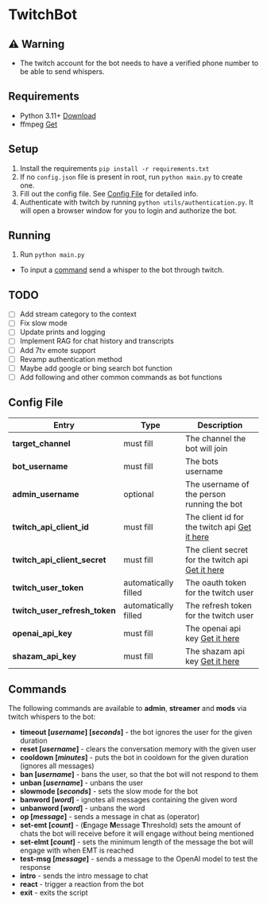 # TwitchBot

## :warning: Warning
- The twitch account for the bot needs to have a verified phone number to be able to send whispers.

## Requirements
- Python 3.11+ [Download](https://www.python.org/downloads/)
- ffmpeg [Get](https://www.ffmpeg.org/download.html)

## Setup
1. Install the requirements `pip install -r requirements.txt`
2. If no `config.json` file is present in root, run `python main.py` to create one.
2. Fill out the config file. See [Config File](#config-file) for detailed info.
3. Authenticate with twitch by running `python utils/authentication.py`. It will open a browser window for you to login and authorize the bot.

## Running
1. Run `python main.py`
- To input a [command](#commands) send a whisper to the bot through twitch.

## TODO
- [ ] Add stream category to the context
- [ ] Fix slow mode
- [ ] Update prints and logging
- [ ] Implement RAG for chat history and transcripts
- [ ] Add 7tv emote support
- [ ] Revamp authentication method
- [ ] Maybe add google or bing search bot function
- [ ] Add following and other common commands as bot functions

## Config File
| Entry | Type | Description |
| --- | --- | --- |
| **target_channel** | must fill | The channel the bot will join |
| **bot_username** | must fill | The bots username |
| **admin_username** | optional | The username of the person running the bot |
| **twitch_api_client_id** | must fill | The client id for the twitch api [Get it here](https://dev.twitch.tv/console/apps) |
| **twitch_api_client_secret** | must fill | The client secret for the twitch api [Get it here](https://dev.twitch.tv/console/apps) |
| **twitch_user_token** | automatically filled | The oauth token for the twitch user |
| **twitch_user_refresh_token** | automatically filled | The refresh token for the twitch user |
| **openai_api_key** | must fill | The openai api key [Get it here](https://platform.openai.com/account/api-keys) |
| **shazam_api_key** | must fill | The shazam api key [Get it here](https://rapidapi.com/apidojo/api/shazam) |

## Commands 
The following commands are available to **admin**, **streamer** and **mods** via twitch whispers to the bot:
+ **timeout [*username*] [*seconds*]** - the bot ignores the user for the given duration
+ **reset [*username*]** - clears the conversation memory with the given user
+ **cooldown [*minutes*]** - puts the bot in cooldown for the given duration (ignores all messages)
+ **ban [*username*]** - bans the user, so that the bot will not respond to them
+ **unban [*username*]** - unbans the user
+ **slowmode [*seconds*]** - sets the slow mode for the bot
+ **banword [*word*]** - ignotes all messages containing the given word
+ **unbanword [*word*]** - unbans the word
+ **op [*message*]** - sends a message in chat as (operator)
+ **set-emt [*count*]** - (**E**ngage **M**essage **T**hreshold) sets the amount of chats the bot will receive before it will engage without being mentioned
+ **set-elmt [*count*]** - sets the minimum length of the message the bot will engage with when EMT is reached
+ **test-msg [*message*]** - sends a message to the OpenAI model to test the response
+ **intro** - sends the intro message to chat
+ **react** - trigger a reaction from the bot
+ **exit** - exits the script
